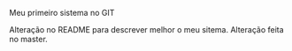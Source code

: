 Meu primeiro sistema no GIT

Alteração no README para descrever melhor o meu sitema.
Alteração feita no master.